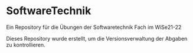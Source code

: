 # SoftwareTechnik
Ein Repository für die Übungen der Softwaretechnik Fach im WiSe21-22

Dieses Repository wurde erstellt, um die Versionsverwaltung der Abgaben zu kontrollieren.
